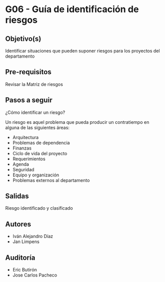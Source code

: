 # G06 - Guía de identificación de riesgos

## Objetivo(s)

Identificar situaciones que pueden suponer riesgos para los proyectos del departamento

## Pre-requisitos

Revisar la Matriz de riesgos

## Pasos a seguir

¿Cómo identificar un riesgo?

Un riesgo es aquel problema que pueda producir un contratiempo en alguna de las siguientes áreas:

- Arquitectura
- Problemas de dependencia
- Finanzas
- Ciclo de vida del proyecto
- Requerimientos
- Agenda
- Seguridad
- Equipo y organización
- Problemas externos al departamento

## Salidas

Riesgo identificado y clasificado

## Autores


- Iván Alejandro Díaz 
- Jan Limpens

## Auditoría

- Eric Butirón
- Jose Carlos Pacheco

